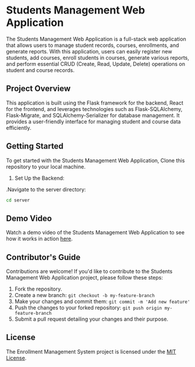 # Students Management Web Application

The Students Management Web Application is a full-stack web application that allows users to manage student records, courses, enrollments, and generate reports. With this application, users can easily register new students, add courses, enroll students in courses, generate various reports, and perform essential CRUD (Create, Read, Update, Delete) operations on student and course records.


## Project Overview

This application is built using the Flask framework for the backend, React for the frontend, and leverages technologies such as Flask-SQLAlchemy, Flask-Migrate, and SQLAlchemy-Serializer for database management. It provides a user-friendly interface for managing student and course data efficiently.

## Getting Started

To get started with the Students Management Web Application, Clone this repository to your local machine.

1. Set Up the Backend:

.Navigate to the server directory:
```bash
cd server
```



## Demo Video

Watch a demo video of the Students Management Web Application to see how it works in action [here](https://www.loom.com/share/c32925af2d2d488ca4d91c113021b57b).

## Contributor's Guide

Contributions are welcome! If you'd like to contribute to the Students Management Web Application project, please follow these steps:

1. Fork the repository.
2. Create a new branch: `git checkout -b my-feature-branch`
3. Make your changes and commit them: `git commit -m 'Add new feature'`
4. Push the changes to your forked repository: `git push origin my-feature-branch`
5. Submit a pull request detailing your changes and their purpose.


## License

The Enrollment Management System project is licensed under the [MIT License](https://choosealicense.com/licenses/mit/).


